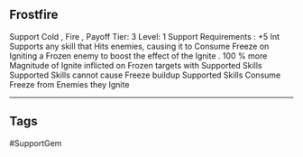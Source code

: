## Frostfire
Support
Cold , Fire , Payoff
Tier: 3
Level: 1
Support Requirements : +5 Int
Supports any skill that Hits enemies, causing it to Consume Freeze on Igniting a Frozen enemy to boost the effect of the Ignite .
100 % more Magnitude of Ignite inflicted on Frozen targets with Supported Skills
Supported Skills cannot cause Freeze buildup
Supported Skills Consume Freeze from Enemies they Ignite

---
## Tags
#SupportGem
